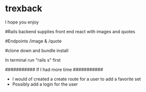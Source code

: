 # trexback

I hope you enjoy

#Rails backend supplies front end react with images and quotes

#Endpoints /image & /quote

#clone down and bundle install

In terminal run "rails s" first

########### If I had more time ###########
* I would of created a create route for a user to add a favorite set
* Possibly add a login for the user